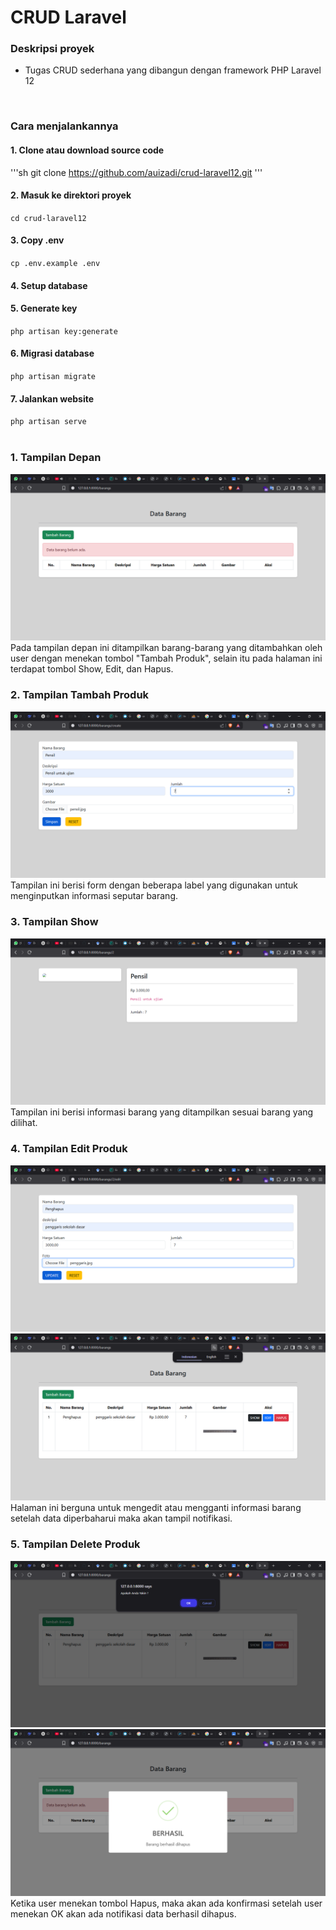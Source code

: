 # CRUD Laravel
### Deskripsi proyek
- Tugas CRUD sederhana yang dibangun dengan framework PHP Laravel 12
<br>

### Cara menjalankannya
#### 1. Clone atau download source code
'''sh
git clone https://github.com/auizadi/crud-laravel12.git
'''
#### 2. Masuk ke direktori proyek
`cd crud-laravel12`
#### 3. Copy .env
`cp .env.example .env`
#### 4. Setup database
#### 5. Generate key
`php artisan key:generate`
#### 6. Migrasi database
`php artisan migrate`
#### 7. Jalankan website
`php artisan serve` 
<br>
<br>


### 1. Tampilan Depan
![tampilan depan](/assets/lar1.png "tampilan depan")
Pada tampilan depan ini ditampilkan barang-barang yang ditambahkan oleh user dengan menekan tombol "Tambah Produk", selain itu pada halaman ini terdapat tombol Show, Edit, dan Hapus.
<br>

### 2. Tampilan Tambah Produk
![tampilan tambah produk](/assets/lar2.png "tampilan tambah produk")
Tampilan ini berisi form dengan beberapa label yang digunakan untuk menginputkan informasi seputar barang. 
<br>

### 3. Tampilan Show 
![tampilan show produk](/assets/lar3.png "tampilan show produk")
Tampilan ini berisi informasi barang yang ditampilkan sesuai barang yang dilihat.
<br>

### 4. Tampilan Edit Produk
![tampilan edit](/assets/lar4.png "tampilan edit")
![notifikasi berhasil edit](/assets/lar5.png "notifikasi berhasil edit")
Halaman ini berguna untuk mengedit atau mengganti informasi barang setelah data diperbaharui maka akan tampil notifikasi.
<br>

### 5. Tampilan Delete Produk
![tampilan delete](/assets/lar6.png "tampilan delete")
![notifikasi tampilan delete](/assets/lar7.png "notifikasi tampilan delete")
Ketika user menekan tombol Hapus, maka akan ada konfirmasi setelah user menekan OK akan ada notifikasi data berhasil dihapus.
<br>

